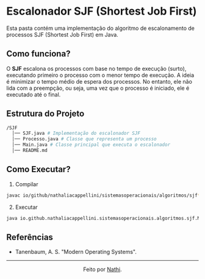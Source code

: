 # Escalonador SJF (Shortest Job First)

Esta pasta contém uma implementação do algoritmo de escalonamento de processos SJF (Shortest Job First) em Java.

## Como funciona?

O **SJF** escalona os processos com base no tempo de execução (surto), executando primeiro o processo com o menor tempo de execução. A ideia é minimizar o tempo médio de espera dos processos. No entanto, ele não lida com a preempção, ou seja, uma vez que o processo é iniciado, ele é executado até o final.

## Estrutura do Projeto

```bash
/SJF
  │── SJF.java # Implementação do escalonador SJF
  │── Processo.java # Classe que representa um processo
  │── Main.java # Classe principal que executa o escalonador
  │── README.md 
```

## Como Executar?

1. Compilar

```bash
javac io/github/nathaliacappellini/sistemasoperacionais/algoritmos/sjf*.java
```

2. Executar

```bash
java io.github.nathaliacappellini.sistemasoperacionais.algoritmos.sjf.Main

```

## Referências

- Tanenbaum, A. S. "Modern Operating Systems".

---

<div align="center">Feito por <a href="https://github.com/nathaliacappellini">Nathi</a>.</div>
